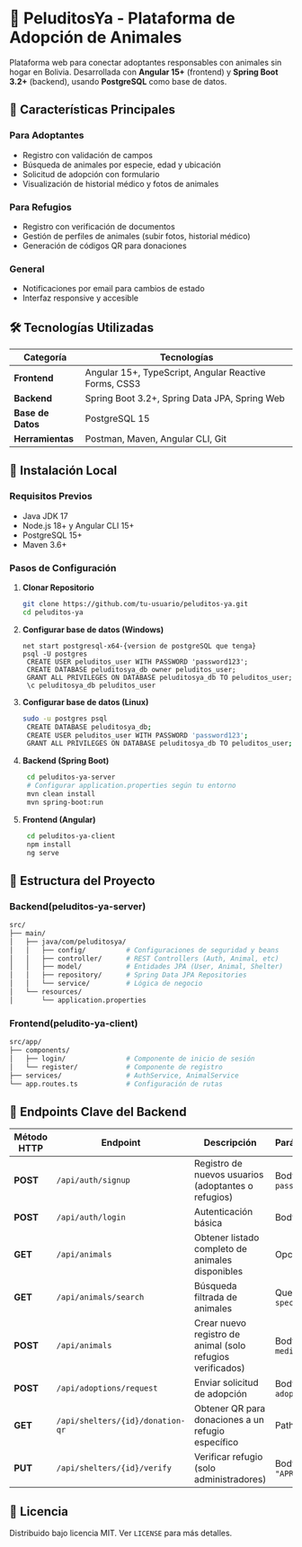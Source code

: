 # 🐾 PeluditosYa - Plataforma de Adopción de Animales

<!-- ![PeluditosYa Logo](https://via.placeholder.com/150x50.png?text=PeluditosYa) *(Reemplazar con logo real)* -->

Plataforma web para conectar adoptantes responsables con animales sin hogar en Bolivia. 
Desarrollada con **Angular 15+** (frontend) y **Spring Boot 3.2+** (backend), usando **PostgreSQL** como base de datos.

## 🌟 Características Principales
### Para Adoptantes
- Registro con validación de campos
- Búsqueda de animales por especie, edad y ubicación
- Solicitud de adopción con formulario
- Visualización de historial médico y fotos de animales

### Para Refugios
- Registro con verificación de documentos
- Gestión de perfiles de animales (subir fotos, historial médico)
- Generación de códigos QR para donaciones

### General
- Notificaciones por email para cambios de estado
- Interfaz responsive y accesible

## 🛠 Tecnologías Utilizadas
| **Categoría**     | **Tecnologías**                                                                 |
|--------------------|---------------------------------------------------------------------------------|
| **Frontend**       | Angular 15+, TypeScript, Angular Reactive Forms, CSS3                           |
| **Backend**        | Spring Boot 3.2+, Spring Data JPA, Spring Web                                   |
| **Base de Datos**  | PostgreSQL 15                                                                   |
| **Herramientas**   | Postman, Maven, Angular CLI, Git                                               |

## 🚀 Instalación Local
### Requisitos Previos
- Java JDK 17
- Node.js 18+ y Angular CLI 15+
- PostgreSQL 15+
- Maven 3.6+

### Pasos de Configuración
1. **Clonar Repositorio**
   ```bash
   git clone https://github.com/tu-usuario/peluditos-ya.git
   cd peluditos-ya
   ```

2. **Configurar base de datos (Windows)**
   ```Terminal
   net start postgresql-x64-{version de postgreSQL que tenga}
   psql -U postgres
    CREATE USER peluditos_user WITH PASSWORD 'password123';
    CREATE DATABASE peluditosya_db owner peluditos_user;
    GRANT ALL PRIVILEGES ON DATABASE peluditosya_db TO peluditos_user;
    \c peluditosya_db peluditos_user
    ```
    
3. **Configurar base de datos (Linux)**
   ```bash
   sudo -u postgres psql
    CREATE DATABASE peluditosya_db;
    CREATE USER peluditos_user WITH PASSWORD 'password123';
    GRANT ALL PRIVILEGES ON DATABASE peluditosya_db TO peluditos_user;
    ```

4. **Backend (Spring Boot)**
   ```bash
    cd peluditos-ya-server
    # Configurar application.properties según tu entorno
    mvn clean install
    mvn spring-boot:run
    ```

5. **Frontend (Angular)**
   ```bash
    cd peluditos-ya-client
    npm install
    ng serve

## 🔧 Estructura del Proyecto
### Backend(peluditos-ya-server)
```bash
src/
├── main/
│   ├── java/com/peluditosya/
│   │   ├── config/          # Configuraciones de seguridad y beans
│   │   ├── controller/      # REST Controllers (Auth, Animal, etc)
│   │   ├── model/           # Entidades JPA (User, Animal, Shelter)
│   │   ├── repository/      # Spring Data JPA Repositories
│   │   └── service/         # Lógica de negocio
│   └── resources/
│       └── application.properties
```

### Frontend(peludito-ya-client)
```bash
src/app/
├── components/
│   ├── login/               # Componente de inicio de sesión
│   └── register/            # Componente de registro
├── services/                # AuthService, AnimalService
└── app.routes.ts            # Configuración de rutas
```

## 🔑 Endpoints Clave del Backend

| Método HTTP | Endpoint                          | Descripción                                                                 | Parámetros/Observaciones                          |
|-------------|-----------------------------------|-----------------------------------------------------------------------------|---------------------------------------------------|
| **POST**    | `/api/auth/signup`                | Registro de nuevos usuarios (adoptantes o refugios)                        | Body: `{name, email, password, location, phone}` |
| **POST**    | `/api/auth/login`                 | Autenticación básica                                                        | Body: `{email, password}`                         |
| **GET**     | `/api/animals`                    | Obtener listado completo de animales disponibles                           | Opcional: Paginación                              |
| **GET**     | `/api/animals/search`             | Búsqueda filtrada de animales                                              | Query Params: `?species=&age=&location=`          |
| **POST**    | `/api/animals`                    | Crear nuevo registro de animal (solo refugios verificados)                 | Body: `{name, species, age, medicalHistory}`     |
| **POST**    | `/api/adoptions/request`          | Enviar solicitud de adopción                                               | Body: `{animalId, adopterId, message}`           |
| **GET**     | `/api/shelters/{id}/donation-qr`  | Obtener QR para donaciones a un refugio específico                         | Path Variable: ID del refugio                     |
| **PUT**     | `/api/shelters/{id}/verify`       | Verificar refugio (solo administradores)                                   | Body: `{status: "APROBADO"/"RECHAZADO"}`         |


## 📄 Licencia
Distribuido bajo licencia MIT. Ver `LICENSE` para más detalles.